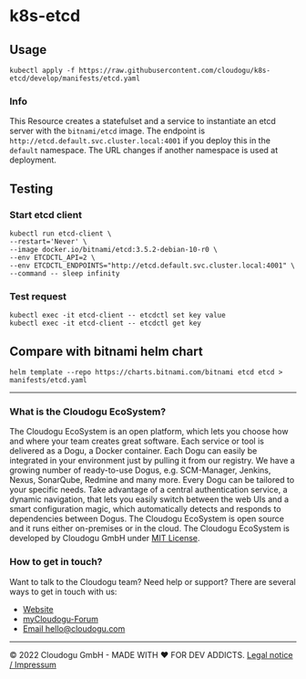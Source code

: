 # k8s-etcd

## Usage

`kubectl apply -f https://raw.githubusercontent.com/cloudogu/k8s-etcd/develop/manifests/etcd.yaml`

### Info

This Resource creates a statefulset and a service to instantiate an etcd server with the `bitnami/etcd` image.
The endpoint is `http://etcd.default.svc.cluster.local:4001` if you deploy this in the `default` namespace.
The URL changes if another namespace is used at deployment.

## Testing

### Start etcd client
```
kubectl run etcd-client \
--restart='Never' \
--image docker.io/bitnami/etcd:3.5.2-debian-10-r0 \
--env ETCDCTL_API=2 \
--env ETCDCTL_ENDPOINTS="http://etcd.default.svc.cluster.local:4001" \
--command -- sleep infinity
```

### Test request
```
kubectl exec -it etcd-client -- etcdctl set key value
kubectl exec -it etcd-client -- etcdctl get key
```

## Compare with bitnami helm chart

`helm template --repo https://charts.bitnami.com/bitnami etcd etcd > manifests/etcd.yaml`

---

### What is the Cloudogu EcoSystem?
The Cloudogu EcoSystem is an open platform, which lets you choose how and where your team creates great software. Each service or tool is delivered as a Dogu, a Docker container. Each Dogu can easily be integrated in your environment just by pulling it from our registry. We have a growing number of ready-to-use Dogus, e.g. SCM-Manager, Jenkins, Nexus, SonarQube, Redmine and many more. Every Dogu can be tailored to your specific needs. Take advantage of a central authentication service, a dynamic navigation, that lets you easily switch between the web UIs and a smart configuration magic, which automatically detects and responds to dependencies between Dogus. The Cloudogu EcoSystem is open source and it runs either on-premises or in the cloud. The Cloudogu EcoSystem is developed by Cloudogu GmbH under [MIT License](https://cloudogu.com/license.html).

### How to get in touch?
Want to talk to the Cloudogu team? Need help or support? There are several ways to get in touch with us:

* [Website](https://cloudogu.com)
* [myCloudogu-Forum](https://forum.cloudogu.com/topic/34?ctx=1)
* [Email hello@cloudogu.com](mailto:hello@cloudogu.com)

---
&copy; 2022 Cloudogu GmbH - MADE WITH :heart:&nbsp;FOR DEV ADDICTS. [Legal notice / Impressum](https://cloudogu.com/imprint.html)


